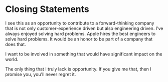 # Closing Statements



I see this as an opportunity to contribute to a forward-thinking company that is not only customer-experience driven but also engineering driven.
I’ve always enjoyed solving hard problems. Apple hires the best engineers to solve hard problems. It would be an honor to be part of a company that does that. 

I want to be involved in something that would have significant impact on the world.

The only thing that I truly lack is opportunity. If you give me that, then I promise you, you'll never regret it.
